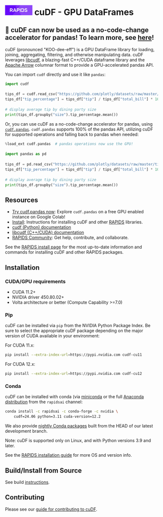 # <div align="left"><img src="img/rapids_logo.png" width="90px"/>&nbsp;cuDF - GPU DataFrames</div>

## 📢 cuDF can now be used as a no-code-change accelerator for pandas! To learn more, see [here](https://rapids.ai/cudf-pandas/)!

cuDF (pronounced "KOO-dee-eff") is a GPU DataFrame library
for loading, joining, aggregating, filtering, and otherwise
manipulating data. cuDF leverages
[libcudf](https://docs.rapids.ai/api/libcudf/stable/), a
blazing-fast C++/CUDA dataframe library and the [Apache
Arrow](https://arrow.apache.org/) columnar format to provide a
GPU-accelerated pandas API.

You can import `cudf` directly and use it like `pandas`:

```python
import cudf

tips_df = cudf.read_csv("https://github.com/plotly/datasets/raw/master/tips.csv")
tips_df["tip_percentage"] = tips_df["tip"] / tips_df["total_bill"] * 100

# display average tip by dining party size
print(tips_df.groupby("size").tip_percentage.mean())
```

Or, you can use cuDF as a no-code-change accelerator for pandas, using
[`cudf.pandas`](https://docs.rapids.ai/api/cudf/stable/cudf_pandas).
`cudf.pandas` supports 100% of the pandas API, utilizing cuDF for
supported operations and falling back to pandas when needed:

```python
%load_ext cudf.pandas  # pandas operations now use the GPU!

import pandas as pd

tips_df = pd.read_csv("https://github.com/plotly/datasets/raw/master/tips.csv")
tips_df["tip_percentage"] = tips_df["tip"] / tips_df["total_bill"] * 100

# display average tip by dining party size
print(tips_df.groupby("size").tip_percentage.mean())
```

## Resources

- [Try cudf.pandas now](https://nvda.ws/rapids-cudf): Explore `cudf.pandas` on a free GPU enabled instance on Google Colab!
- [Install](https://docs.rapids.ai/install): Instructions for installing cuDF and other [RAPIDS](https://rapids.ai) libraries.
- [cudf (Python) documentation](https://docs.rapids.ai/api/cudf/stable/)
- [libcudf (C++/CUDA) documentation](https://docs.rapids.ai/api/libcudf/stable/)
- [RAPIDS Community](https://rapids.ai/learn-more/#get-involved): Get help, contribute, and collaborate.

See the [RAPIDS install page](https://docs.rapids.ai/install) for
the most up-to-date information and commands for installing cuDF
and other RAPIDS packages.

## Installation

### CUDA/GPU requirements

* CUDA 11.2+
* NVIDIA driver 450.80.02+
* Volta architecture or better (Compute Capability >=7.0)

### Pip

cuDF can be installed via `pip` from the NVIDIA Python Package Index.
Be sure to select the appropriate cuDF package depending
on the major version of CUDA available in your environment:

For CUDA 11.x:

```bash
pip install --extra-index-url=https://pypi.nvidia.com cudf-cu11
```

For CUDA 12.x:

```bash
pip install --extra-index-url=https://pypi.nvidia.com cudf-cu12
```

### Conda

cuDF can be installed with conda (via [miniconda](https://docs.conda.io/projects/miniconda/en/latest/) or the full [Anaconda distribution](https://www.anaconda.com/download) from the `rapidsai` channel:

```bash
conda install -c rapidsai -c conda-forge -c nvidia \
    cudf=24.06 python=3.11 cuda-version=12.2
```

We also provide [nightly Conda packages](https://anaconda.org/rapidsai-nightly) built from the HEAD
of our latest development branch.

Note: cuDF is supported only on Linux, and with Python versions 3.9 and later.

See the [RAPIDS installation guide](https://docs.rapids.ai/install) for more OS and version info.

## Build/Install from Source
See build [instructions](CONTRIBUTING.md#setting-up-your-build-environment).

## Contributing

Please see our [guide for contributing to cuDF](CONTRIBUTING.md).
